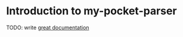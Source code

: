 # Introduction to my-pocket-parser

TODO: write [great documentation](http://jacobian.org/writing/what-to-write/)
